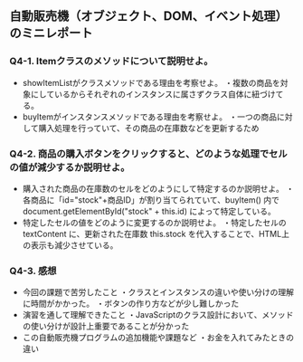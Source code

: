 ## 自動販売機（オブジェクト、DOM、イベント処理）のミニレポート
### Q4-1. Itemクラスのメソッドについて説明せよ。
* showItemListがクラスメソッドである理由を考察せよ。
  ・複数の商品を対象にしているからそれぞれのインスタンスに属さずクラス自体に紐づけてる。
* buyItemがインスタンスメソッドである理由を考察せよ。
  ・一つの商品に対して購入処理を行っていて、その商品の在庫数などを更新するため
### Q4-2. 商品の購入ボタンをクリックすると、どのような処理でセルの値が減少するか説明せよ。
* 購入された商品の在庫数のセルをどのようにして特定するのか説明せよ。
  ・各商品に「id="stock"+商品ID」が割り当てられていて、buyItem() 内で document.getElementById("stock" + this.id) によって特定している。
* 特定したセルの値をどのように変更するのか説明せよ。
  ・特定したセルの textContent に、更新された在庫数 this.stock を代入することで、HTML上の表示も減少させている。


### Q4-3. 感想
* 今回の課題で苦労したこと
  ・クラスとインスタンスの違いや使い分けの理解に時間がかかった。
  ・ボタンの作り方などが少し難しかった
* 演習を通して理解できたこと
  ・JavaScriptのクラス設計において、メソッドの使い分けが設計上重要であることが分かった
* この自動販売機プログラムの追加機能や課題など
  ・お金を入れてみたときの違い
